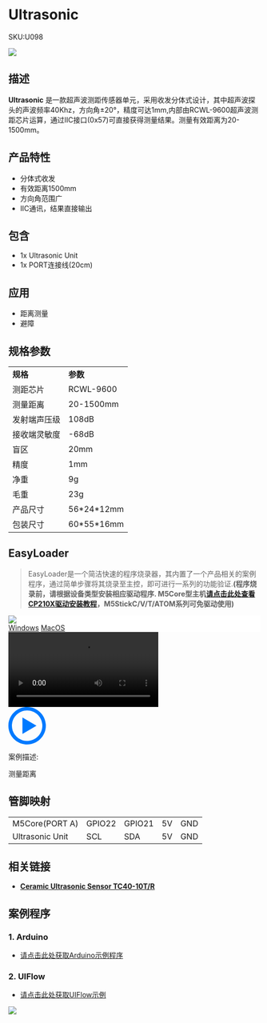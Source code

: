 # Ultrasonic

<el-tag effect="plain">SKU:U098</el-tag>

<div class="product_pic"><img src="assets/img/product_pics/unit/sonic/ultrasonic.webp"></div>

## 描述

**Ultrasonic** 是一款超声波测距传感器单元，采用收发分体式设计，其中超声波探头的声波频率40Khz，方向角±20°，精度可达1mm,内部由RCWL-9600超声波测距芯片运算，通过IIC接口(0x57)可直接获得测量结果。测量有效距离为20-1500mm。

## 产品特性

- 分体式收发
- 有效距离1500mm
- 方向角范围广
- IIC通讯，结果直接输出

## 包含

-  1x Ultrasonic Unit
-  1x PORT连接线(20cm)

## 应用

- 距离测量
- 避障

## 规格参数

<table>
   <tr style="font-weight:bold">
      <td>规格</td>
      <td>参数</td>
   </tr>
   <tr>
      <td>测距芯片</td>
      <td>RCWL-9600</td>
   </tr>
   <tr>
      <td>测量距离</td>
      <td>20-1500mm</td>
   </tr>
   <tr>
      <td>发射端声压级</td>
      <td>108dB</td>
   </tr>
   <tr>
      <td>接收端灵敏度</td>
      <td>-68dB</td>
   </tr>
   <tr>
      <td>盲区</td>
      <td>20mm</td>
   </tr>
   <tr>
      <td>精度</td>
      <td>1mm</td>
   </tr>
   <tr>
      <td>净重</td>
      <td>9g</td>
   </tr>
   <tr>
      <td>毛重</td>
      <td>23g</td>
   </tr>
   <tr>
      <td>产品尺寸</td>
      <td>56*24*12mm</td>
   </tr>
   <tr>
      <td>包装尺寸</td>
      <td>60*55*16mm</td>
   </tr>
 </table>

## EasyLoader

>EasyLoader是一个简洁快速的程序烧录器，其内置了一个产品相关的案例程序，通过简单步骤将其烧录至主控，即可进行一系列的功能验证.**(程序烧录前，请根据设备类型安装相应驱动程序. M5Core型主机[请点击此处查看CP210X驱动安装教程](zh_CN/arduino/arduino_development?id=安装串口驱动)，M5StickC/V/T/ATOM系列可免驱动使用)**

<div class="easyloader-box">
    <div style="background-color:white;">
        <div><img src="https://m5stack.oss-cn-shenzhen.aliyuncs.com/image/easyloader_intro.webp"></div>
        <div class="easyloader-btn">
            <a href="https://m5stack.oss-cn-shenzhen.aliyuncs.com/EasyLoader/Windows/UNIT/For%20M5Core/EasyLoader_UltraSonic_Unit.exe">Windows</a>
            <a href="https://m5stack.oss-cn-shenzhen.aliyuncs.com/EasyLoader/MacOS/UNIT/EasyLoader_Ultrasonic.dmg">MacOS</a>
        </div>
    </div>
    <div>
        <video id="example_video" controls>
            <source src="https://m5stack.oss-cn-shenzhen.aliyuncs.com/video/Product_example_video/Unit/ULTRASONIC.mp4" type="video/mp4">
        </video>
        <div class="easyloader-mask">
        <a>
            <svg id="play-btn" t="1583228776634" class="icon" viewBox="0 0 1024 1024" version="1.1" xmlns="http://www.w3.org/2000/svg" p-id="4152" width="75" height="75"><path d="M512 0C229.216 0 0 229.216 0 512s229.216 512 512 512 512-229.216 512-512S794.784 0 512 0z m0 928C282.24 928 96 741.76 96 512S282.24 96 512 96s416 186.24 416 416-186.24 416-416 416zM384 288l384 224-384 224z" p-id="4153" fill="#007aff"></path></svg></a>
            <p>案例描述:</p>
            <p>测量距离</p>
        </div>
    </div>
</div>

## 管脚映射

<table>
 <tr><td>M5Core(PORT A)</td><td>GPIO22</td><td>GPIO21</td><td>5V</td><td>GND</td></tr>
 <tr><td>Ultrasonic Unit</td><td>SCL</td><td>SDA</td><td>5V</td><td>GND</td></tr>
</table>

## 相关链接

  - **[Ceramic Ultrasonic Sensor TC40-10T/R](https://m5stack.oss-cn-shenzhen.aliyuncs.com/resource/docs/datasheet/unit/TC40-10T-R.pdf)**

## 案例程序

### 1. Arduino

- [请点击此处获取Arduino示例程序](https://github.com/m5stack/M5-ProductExampleCodes/tree/master/Unit/ULTRA/Arduino/ULTRA)

### 2. UIFlow

- [请点击此处获取UIFlow示例](https://github.com/m5stack/M5-ProductExampleCodes/tree/master/Unit/ULTRA/UIFlow)

<img src="assets/img/product_pics/unit/sonic/ULTRA.webp">

<script>

   var purchase_link = 'https://m5stack.com/products/ultrasonic-distance-unit-rcwl-9600';

   anchor_search(purchase_link);
   scrollFunc();

</script>